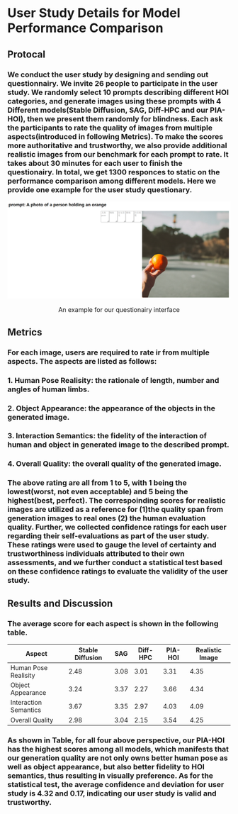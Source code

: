 # User Study Details for Model Performance Comparison
## Protocal
### We conduct the user study by designing and sending out questionnairy. We invite 26 people to participate in the user study. We randomly select 10 prompts describing different HOI categories, and generate images using these prompts with 4 Different models(Stable Diffusion, SAG, Diff-HPC and our PIA-HOI), then we present them randomly for blindness. Each ask the participants to rate the quality of images from multiple aspects(introduced in following Metrics). To make the scores more authoritative and trustworthy, we also provide additional realistic images from our benchmark for each prompt to rate. It takes about 30 minutes for each user to finish the questionairy. In total, we get 1300 responces to static on the performance comparison among different models. Here we provide one example for the user study questionary.
<!--![Example Questionnairy](screenshot.png)-->
<div style="text-align:center">
    <img src="screenshot.png" alt="An example for our questionairy interface" width="1000">
    <p> An example for our questionairy interface</p>
</div>

## Metrics
### For each image, users are required to rate ir from multiple aspects. The aspects are listed as follows:

### 1. Human Pose Realisity: the rationale of length, number and angles of human limbs.
### 2. Object Appearance: the appearance of the objects in the generated image.
### 3. Interaction Semantics: the fidelity of the interaction of human and object in generated image to the described prompt.
### 4. Overall Quality: the overall quality of the generated image.
 
### The above rating are all from 1 to 5, with 1 being the lowest(worst, not even acceptable) and 5 being the highest(best, perfect). The correspoinding scores for realistic images are utilized as a reference for (1)the quality span from generation images to real ones  (2) the human evaluation quality. Further, we collected confidence ratings for each user regarding their self-evaluations as part of the user study. These ratings were used to gauge the level of certainty and trustworthiness individuals attributed to their own assessments, and we further conduct a statistical test based on these confidence ratings to evaluate the validity of the user study.

## Results and Discussion

### The average score for each aspect is shown in the following table.

| Aspect | Stable Diffusion | SAG | Diff-HPC | PIA-HOI | Realistic Image |
| ------------ | ------------ | ------------ | ------------ | ------------ |------------ |
| Human Pose Realisity | 2.48 | 3.08 | 3.01 | 3.31 | 4.35|
| Object Appearance | 3.24 | 3.37 | 2.27 | 3.66 |4.34 |
| Interaction Semantics | 3.67 | 3.35 | 2.97 | 4.03 | 4.09|
| Overall Quality | 2.98 | 3.04 | 2.15 | 3.54 | 4.25|

### As shown in Table, for all four above perspective, our PIA-HOI has the highest scores among all models, which manifests that our generation quality are not only owns better human pose as well as object appearance, but also better fidelity to HOI semantics, thus resulting in visually preference. As for the statistical test, the average confidence and deviation for user study is 4.32 and 0.17, indicating our user study is valid and trustworthy.